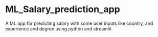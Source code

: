 # ML_Salary_prediction_app
A ML app for predicting salary with some user inputs like country, and experience and degree using python and streamlit
